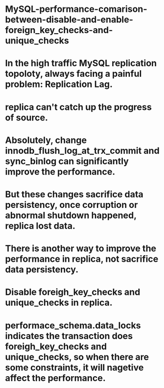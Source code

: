 # MySQL-performance-comarison-between-disable-and-enable-foreign_key_checks-and-unique_checks
# In the high traffic MySQL replication topoloty, always facing a painful problem: Replication Lag. 
# replica can't catch up the progress of source.
# Absolutely, change innodb_flush_log_at_trx_commit and sync_binlog can significantly improve the performance. 
# But these changes sacrifice data persistency, once corruption or abnormal shutdown happened, replica lost data.
# There is another way to improve the performance in replica, not sacrifice data persistency.
# Disable foreigh_key_checks and unique_checks in replica.
# performace_schema.data_locks indicates the transaction does foreigh_key_checks and unique_checks, so when there are some constraints, it will nagetive affect the performance.
